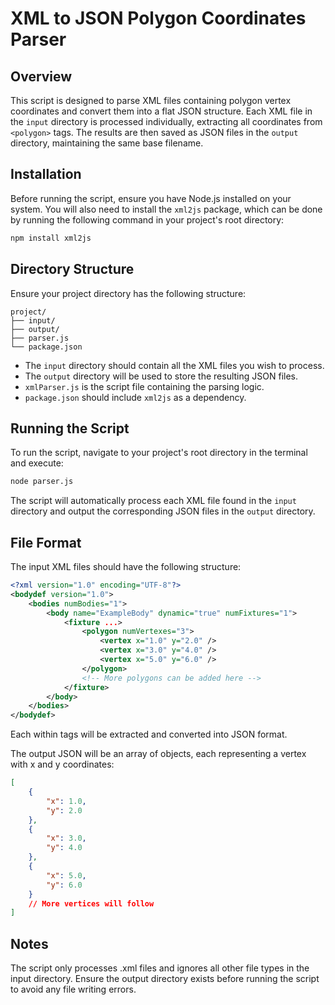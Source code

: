 # XML to JSON Polygon Coordinates Parser

## Overview
This script is designed to parse XML files containing polygon vertex coordinates and convert them into a flat JSON structure. Each XML file in the `input` directory is processed individually, extracting all coordinates from `<polygon>` tags. The results are then saved as JSON files in the `output` directory, maintaining the same base filename.

## Installation
Before running the script, ensure you have Node.js installed on your system. You will also need to install the `xml2js` package, which can be done by running the following command in your project's root directory:

```bash
npm install xml2js
```


## Directory Structure
Ensure your project directory has the following structure:

```
project/
├── input/
├── output/
├── parser.js
└── package.json
```


- The `input` directory should contain all the XML files you wish to process.
- The `output` directory will be used to store the resulting JSON files.
- `xmlParser.js` is the script file containing the parsing logic.
- `package.json` should include `xml2js` as a dependency.

## Running the Script
To run the script, navigate to your project's root directory in the terminal and execute:

```bash 
node parser.js
```


The script will automatically process each XML file found in the `input` directory and output the corresponding JSON files in the `output` directory.

## File Format
The input XML files should have the following structure:

```xml
<?xml version="1.0" encoding="UTF-8"?>
<bodydef version="1.0">
    <bodies numBodies="1">
        <body name="ExampleBody" dynamic="true" numFixtures="1">
            <fixture ...>
                <polygon numVertexes="3">
                    <vertex x="1.0" y="2.0" />
                    <vertex x="3.0" y="4.0" />
                    <vertex x="5.0" y="6.0" />
                </polygon>
                <!-- More polygons can be added here -->
            </fixture>
        </body>
    </bodies>
</bodydef>
```

Each <vertex> within <polygon> tags will be extracted and converted into JSON format.

The output JSON will be an array of objects, each representing a vertex with x and y coordinates:

```json
[
    {
        "x": 1.0,
        "y": 2.0
    },
    {
        "x": 3.0,
        "y": 4.0
    },
    {
        "x": 5.0,
        "y": 6.0
    }
    // More vertices will follow
]
```

## Notes
The script only processes .xml files and ignores all other file types in the input directory.
Ensure the output directory exists before running the script to avoid any file writing errors.

